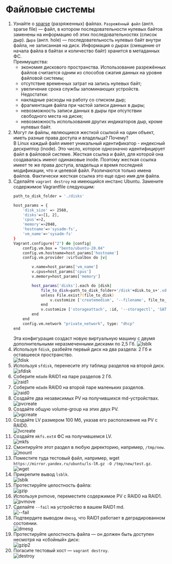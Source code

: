 # Файловые системы 

1. Узнайте о [sparse](https://ru.wikipedia.org/wiki/%D0%A0%D0%B0%D0%B7%D1%80%D0%B5%D0%B6%D1%91%D0%BD%D0%BD%D1%8B%D0%B9_%D1%84%D0%B0%D0%B9%D0%BB) (разряженных) файлах.
    `Разрежённый файл` (англ. sparse file) — файл, в котором последовательности нулевых байтов заменены на информацию об этих последовательностях (список дыр).
    `Дыра` (англ. hole) — последовательность нулевых байт внутри файла, не записанная на диск. Информация о дырах (смещение от начала файла в байтах и количество байт) хранится в метаданных ФС.
    <br/>
    Преимущества:
    * экономия дискового пространства. Использование разрежённых файлов считается одним из способов сжатия данных на уровне файловой системы;
    * отсутствие временных затрат на запись нулевых байт;
    * увеличение срока службы запоминающих устройств.
    Недостатки:
    * накладные расходы на работу со списком дыр;
    * фрагментация файла при частой записи данных в дыры;
    * невозможность записи данных в дыры при отсутствии свободного места на диске;
    * невозможность использования других индикаторов дыр, кроме нулевых байт.
2. Могут ли файлы, являющиеся жесткой ссылкой на один объект, иметь разные права доступа и владельца? Почему?
    <br/>
    В Linux каждый файл имеет уникальный идентификатор - индексный дескриптор (inode). Это число, которое однозначно идентифицирует файл в файловой системе. Жесткая ссылка и файл, для которой она создавалась имеют одинаковые inode. Поэтому жесткая ссылка имеет те же права доступа, владельца и время последней модификации, что и целевой файл. Различаются только имена файлов. Фактически жесткая ссылка это еще одно имя для файла.
    <br/>
3. Сделайте `vagrant destroy` на имеющийся инстанс Ubuntu. Замените содержимое Vagrantfile следующим:
    ```bash
    path_to_disk_folder = './disks'

    host_params = {
        'disk_size' => 2560,
        'disks'=>[1, 2],
        'cpus'=>2,
        'memory'=>2048,
        'hostname'=>'sysadm-fs',
        'vm_name'=>'sysadm-fs'
    }
    Vagrant.configure("2") do |config|
        config.vm.box = "bento/ubuntu-20.04"
        config.vm.hostname=host_params['hostname']
        config.vm.provider :virtualbox do |v|

            v.name=host_params['vm_name']
            v.cpus=host_params['cpus']
            v.memory=host_params['memory']

            host_params['disks'].each do |disk|
                file_to_disk=path_to_disk_folder+'/disk'+disk.to_s+'.vdi'
                unless File.exist?(file_to_disk)
                    v.customize ['createmedium', '--filename', file_to_disk, '--size', host_params['disk_size']]
                end
                v.customize ['storageattach', :id, '--storagectl', 'SATA Controller', '--port', disk.to_s, '--device', 0, '--type', 'hdd', '--medium', file_to_disk]
            end
        end
        config.vm.network "private_network", type: "dhcp"
    end
    ```
    Эта конфигурация создаст новую виртуальную машину с двумя дополнительными неразмеченными дисками по 2,5 Гб.
![lsblk](./img/zad3.jpg)
    <br/>
4. Используя `fdisk`, разбейте первый диск на два раздела: 2 Гб и оставшееся пространство.
    <br/>
    ![fdisk](./img/fdisk.jpg)
    <br/>
5. Используя `sfdisk`, перенесите эту таблицу разделов на второй диск.
    <br/>
    ![sfdisk](./img/sfdisk.jpg)
    <br/>
6. Соберите `mdadm` RAID1 на паре разделов 2 Гб.
    <br/>
    ![raid1](./img/raid1.jpg)
    <br/>
7. Соберите `mdadm` RAID0 на второй паре маленьких разделов.
    <br/>
    ![raid0](./img/raid0.jpg)
    <br/>
8. Создайте два независимых PV на получившихся md-устройствах.
    <br/>
    ![pvcreate](./img/pvcreate.jpg)
    <br/>
9. Создайте общую volume-group на этих двух PV.
    <br/>
    ![vgcreate](./img/vgcreate.jpg)
    <br/>
10. Создайте LV размером 100 Мб, указав его расположение на PV с RAID0.
    <br/>
    ![lvcreate](./img/lvcreate.jpg)
    <br/>
11. Создайте `mkfs.ext4` ФС на получившемся LV.
    <br/>
    ![mkfs](./img/mkfsExt4.jpg)
    <br/>
12. Смонтируйте этот раздел в любую директорию, например, `/tmp/new`.
    <br/>
    ![mount](./img/mount.jpg)
    <br/>
13. Поместите туда тестовый файл, например, wget `https://mirror.yandex.ru/ubuntu/ls-lR.gz -O /tmp/new/test.gz`.
    <br/>
    ![wget](./img/wget.jpg)
    <br/>
14. Прикрепите вывод `lsblk`.
    <br/>
    ![lsblk](./img/vivodLSBLK.jpg)
    <br/>
15. Протестируйте целостность файла:
    <br/>
    ![gzip](./img/gzip.jpg)
    <br/>
16. Используя pvmove, переместите содержимое PV с RAID0 на RAID1.
    <br/>
    ![pvmove](./img/pvmove.jpg)
    <br/>
17. Сделайте `--fail` на устройство в вашем RAID1 md.
    <br/>
    ![--fail](./img/--fail.jpg)
    <br/>
18. Подтвердите выводом `dmesg`, что RAID1 работает в деградированном состоянии.
    <br/>
    ![dmesg](./img/dmesg.jpg)
    <br/>
19. Протестируйте целостность файла — он должен быть доступен несмотря на «сбойный» диск:
    <br/>
    ![gzip2](./img/gzip2.jpg)
    <br/>
20. Погасите тестовый хост — `vagrant destroy`.
    <br/>
    ![destroy](./img/destroy.jpg)
    <br/>
    
